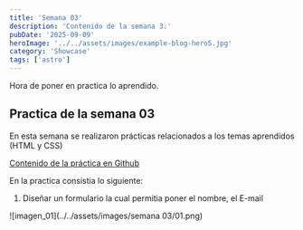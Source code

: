 ```yaml
---
title: 'Semana 03'
description: 'Contenido de la semana 3.'
pubDate: '2025-09-09'
heroImage: '../../assets/images/example-blog-hero5.jpg'
category: 'Showcase'
tags: ['astro']
---
```


Hora de poner en practica lo aprendido.

## Practica de la semana 03

En esta semana se realizaron prácticas relacionados a los temas aprendidos (HTML y CSS)
 
[Contenido de la práctica en Github](https://github.com/Jhordan21-H/SEMANA3_DESARROLLOWEB)

En la practica consistia lo siguiente:

1. Diseñar un  formulario la cual permitia poner el nombre, el E-mail

![imagen_01](../../assets/images/semana 03/01.png)
